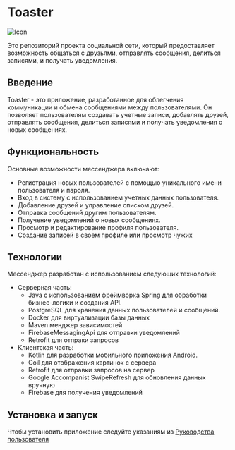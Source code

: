 # Toaster
![Icon](https://imgur.com/stoVqJz)

Это репозиторий проекта социальной сети, который предоставляет возможность общаться с друзьями, отправлять сообщения, делиться записями, и получать уведомления.

## Введение

Toaster - это приложение, разработанное для облегчения коммуникации и обмена сообщениями между пользователями. Он позволяет пользователям создавать учетные записи, добавлять друзей, отправлять сообщения, делиться записями и получать уведомления о новых сообщениях.

## Функциональность

Основные возможности мессенджера включают:

- Регистрация новых пользователей с помощью уникального имени пользователя и пароля.
- Вход в систему с использованием учетных данных пользователя.
- Добавление друзей и управление списком друзей.
- Отправка сообщений другим пользователям.
- Получение уведомлений о новых сообщениях.
- Просмотр и редактирование профиля пользователя.
- Создание записей в своем профиле или просмотр чужих

## Технологии

Мессенджер разработан с использованием следующих технологий:

- Серверная часть:
  - Java с использованием фреймворка Spring для обработки бизнес-логики и создания API.
  - PostgreSQL для хранения данных пользователей и сообщений.
  - Docker для виртуализации базы данных
  - Maven менджер зависимостей
  - FirebaseMessagingApi для отправки уведомлений
  - Retrofit для отпраки запросов
- Клиентская часть:
  - Kotlin для разработки мобильного приложения Android.
  - Coil для отображения картинок с сервера
  - Retrofit для отправки запросов на сервер
  - Google Accompanist SwipeRefresh для обновления данных вручную
  - Firebase для получения уведомлений

## Установка и запуск

Чтобы установить приложение следуйте указаниям из [Руководства пользователя](https://github.com/Sos0Burger/Messenger/wiki/%2311-%D0%A0%D1%83%D0%BA%D0%BE%D0%B2%D0%BE%D0%B4%D1%81%D1%82%D0%B2%D0%BE-%D0%BF%D0%BE%D0%BB%D1%8C%D0%B7%D0%BE%D0%B2%D0%B0%D1%82%D0%B5%D0%BB%D1%8F)

